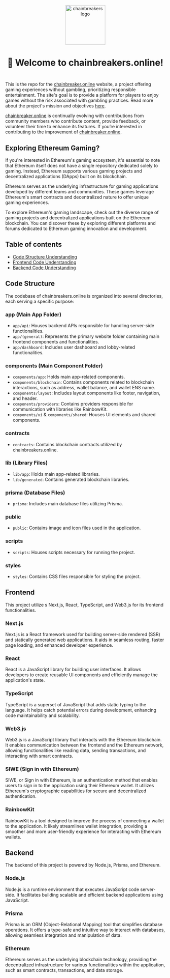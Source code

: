 <div align="center" style="margin-top: 1em; margin-bottom: 3em;">
  <a href="https://ethereum.org"><img alt="chainbreakers logo" src="./public/eth-logo-gradient.png" alt="chainbreakers.online" width="125"></a>
  <h1>👋 Welcome to chainbreakers.online!</h1>
</div>


This is the repo for the [chainbreaker.online](https://chainbreaker.online) website, a project offering gaming experiences without gambling, prioritizing responsible entertainment. The site's goal is to provide a platform for players to enjoy games without the risk associated with gambling practices. Read more about the project's mission and objectives [here](https://chainbreaker.online/about/).

[chainbreaker.online](https://chainbreaker.online) is continually evolving with contributions from community members who contribute content, provide feedback, or volunteer their time to enhance its features. If you’re interested in contributing to the improvement of [chainbreaker.online](https://chainbreaker.online).



## Exploring Ethereum Gaming?

If you're interested in Ethereum's gaming ecosystem, it's essential to note that Ethereum itself does not have a single repository dedicated solely to gaming. Instead, Ethereum supports various gaming projects and decentralized applications (DApps) built on its blockchain.

Ethereum serves as the underlying infrastructure for gaming applications developed by different teams and communities. These games leverage Ethereum's smart contracts and decentralized nature to offer unique gaming experiences.

To explore Ethereum's gaming landscape, check out the diverse range of gaming projects and decentralized applications built on the Ethereum blockchain. You can discover these by exploring different platforms and forums dedicated to Ethereum gaming innovation and development.



## Table of contents

- [Code Structure Understanding](#code-structure)
- [Frontend Code Understanding](#frontend)
- [Backend Code Understanding](#backend)

## Code Structure

The codebase of chainbreakers.online is organized into several directories, each serving a specific purpose:

### app (Main App Folder)
- `app/api`: Houses backend APIs responsible for handling server-side functionalities.
- `app/(general)`: Represents the primary website folder containing main frontend components and functionalities.
- `app/dashboard`: Includes user dashboard and lobby-related functionalities.

### components (Main Component Folder)
- `components/app`: Holds main app-related components.
- `components/blockchain`: Contains components related to blockchain interactions, such as address, wallet balance, and wallet ENS name.
- `components/layout`: Includes layout components like footer, navigation, and header.
- `components/providers`: Contains providers responsible for communication with libraries like RainbowKit.
- `components/ui` & `components/shared`: Houses UI elements and shared components.

### contracts
- `contracts`: Contains blockchain contracts utilized by chainbreakers.online.

### lib (Library Files)
- `lib/app`: Holds main app-related libraries.
- `lib/generated`: Contains generated blockchain libraries.

### prisma (Database Files)
- `prisma`: Includes main database files utilizing Prisma.

### public
- `public`: Contains image and icon files used in the application.

### scripts
- `scripts`: Houses scripts necessary for running the project.

### styles
- `styles`: Contains CSS files responsible for styling the project.

## Frontend

This project utilize
s Next.js, React, TypeScript, and Web3.js for its frontend functionalities.

### Next.js
Next.js is a React framework used for building server-side rendered (SSR) and statically generated web applications. It aids in seamless routing, faster page loading, and enhanced developer experience.

### React
React is a JavaScript library for building user interfaces. It allows developers to create reusable UI components and efficiently manage the application's state.

### TypeScript
TypeScript is a superset of JavaScript that adds static typing to the language. It helps catch potential errors during development, enhancing code maintainability and scalability.

### Web3.js
Web3.js is a JavaScript library that interacts with the Ethereum blockchain. It enables communication between the frontend and the Ethereum network, allowing functionalities like reading data, sending transactions, and interacting with smart contracts.

### SIWE (Sign in with Ethereum)
SIWE, or Sign in with Ethereum, is an authentication method that enables users to sign in to the application using their Ethereum wallet. It utilizes Ethereum's cryptographic capabilities for secure and decentralized authentication.

### RainbowKit
RainbowKit is a tool designed to improve the process of connecting a wallet to the application. It likely streamlines wallet integration, providing a smoother and more user-friendly experience for interacting with Ethereum wallets.

## Backend

The backend of this project is powered by Node.js, Prisma, and Ethereum.

### Node.js
Node.js is a runtime environment that executes JavaScript code server-side. It facilitates building scalable and efficient backend applications using JavaScript.

### Prisma
Prisma is an ORM (Object-Relational Mapping) tool that simplifies database operations. It offers a type-safe and intuitive way to interact with databases, allowing seamless integration and manipulation of data.

### Ethereum
Ethereum serves as the underlying blockchain technology, providing the decentralized infrastructure for various functionalities within the application, such as smart contracts, transactions, and data storage.